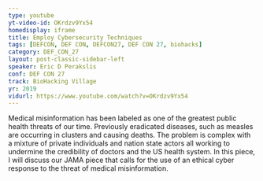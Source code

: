 ```yaml
---
type: youtube
yt-video-id: OKrdzv9Yx54
homedisplay: iframe
title: Employ Cybersecurity Techniques
tags: [DEFCON, DEF CON, DEFCON27, DEF CON 27, biohacks]
category: DEF_CON_27
layout: post-classic-sidebar-left
speaker: Eric D Perakslis
conf: DEF CON 27
track: BioHacking Village
yr: 2019
vidurl: https://www.youtube.com/watch?v=OKrdzv9Yx54
---
```

Medical misinformation has been labeled as one of the greatest public health threats of our time. Previously eradicated diseases, such as measles are occurring in clusters and causing deaths. The problem is complex with a mixture of private individuals and nation state actors all working to undermine the credibility of doctors and the US health system. In this piece, I will discuss our JAMA piece that calls for the use of an ethical cyber response to the threat of medical misinformation.